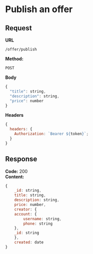 # Publish an offer

## Request

**URL**

`/offer/publish`

**Method:**

`POST`

**Body**

```javascript
{
  "title": string,
  "description": string,
  "price": number
}
```

**Headers**

```javascript
{
  headers: {
    Authorization: `Bearer ${token}`;
  }
}
```

## Response

**Code:** 200 <br />
**Content:**

```javascript
{
    _id: string,
    title: string,
    description: string,
    price: number,
    creator: {
    account: {
        username: string,
        phone: string
    },
    _id: string
    },
    created: date
}
```
